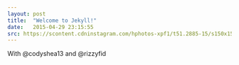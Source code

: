 ```yaml
---
layout: post
title:  "Welcome to Jekyll!"
date:   2015-04-29 23:15:55
src: https://scontent.cdninstagram.com/hphotos-xpf1/t51.2885-15/s150x150/e15/11085127_655736391221695_826403089_n.jpg
---
```

With @codyshea13 and @rizzyfid